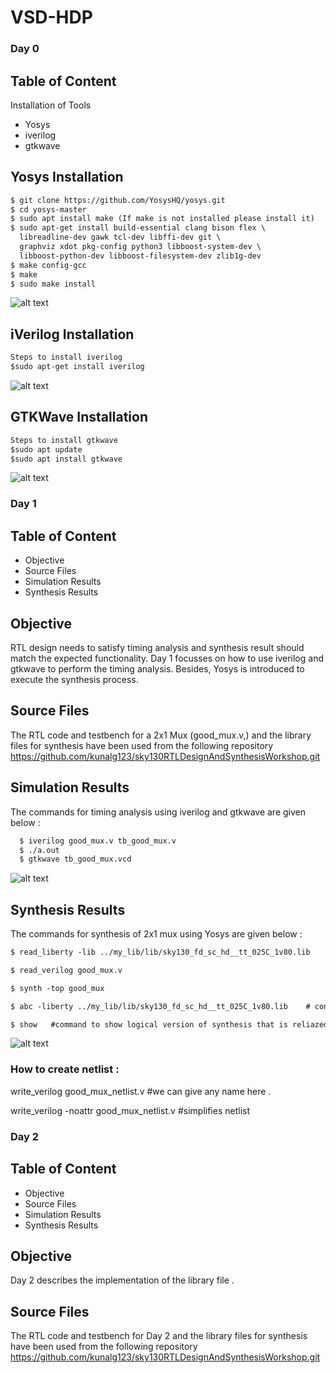# VSD-HDP
### Day 0 
## Table of Content

 Installation of Tools
- Yosys
- iverilog
- gtkwave

## Yosys Installation
  ``` html
  $ git clone https://github.com/YosysHQ/yosys.git
  $ cd yosys-master 
  $ sudo apt install make (If make is not installed please install it) 
  $ sudo apt-get install build-essential clang bison flex \
    libreadline-dev gawk tcl-dev libffi-dev git \
    graphviz xdot pkg-config python3 libboost-system-dev \
    libboost-python-dev libboost-filesystem-dev zlib1g-dev
  $ make config-gcc
  $ make 
  $ sudo make install
  ```
 ![alt text](https://github.com/nuretanjim/VSD-HDP/blob/main/Yosys%20Installation.png)


## iVerilog Installation
  ``` html
  Steps to install iverilog
  $sudo apt-get install iverilog
  ```
![alt text](https://github.com/nuretanjim/VSD-HDP/blob/main/iverilog%20Installation.png)


## GTKWave Installation
  ``` html
Steps to install gtkwave
$sudo apt update
$sudo apt install gtkwave
```
![alt text](https://github.com/nuretanjim/VSD-HDP/blob/main/GTK%20Wave%20Installation.png)


### Day 1
## Table of Content
- Objective
- Source Files
- Simulation Results
- Synthesis Results

## Objective
RTL design needs to satisfy timing analysis and synthesis result should match the expected functionality. Day 1 focusses on how to use iverilog and gtkwave to perform the timing analysis. Besides, Yosys is introduced to execute the synthesis process. 

## Source Files 
The RTL code and testbench for a 2x1 Mux (good_mux.v,) and the library files for synthesis have been used from the following repository
https://github.com/kunalg123/sky130RTLDesignAndSynthesisWorkshop.git

## Simulation Results
The commands for timing analysis using iverilog and gtkwave are given below :
``` html
  $ iverilog good_mux.v tb_good_mux.v
  $ ./a.out
  $ gtkwave tb_good_mux.vcd

  ```

![alt text](https://github.com/nuretanjim/VSD-HDP/blob/main/good_mux_timing_gtkwave.png)

## Synthesis Results
The commands for synthesis of 2x1 mux using Yosys are given below :

``` html
$ read_liberty -lib ../my_lib/lib/sky130_fd_sc_hd__tt_025C_1v80.lib

$ read_verilog good_mux.v

$ synth -top good_mux

$ abc -liberty ../my_lib/lib/sky130_fd_sc_hd__tt_025C_1v80.lib    # converts rtl code to gates based on the library.

$ show   #command to show logical version of synthesis that is reliazed

```
![alt text](https://github.com/nuretanjim/VSD-HDP/blob/main/2x1%20good_mux%20synthesis.png)



### How to create netlist :

write_verilog good_mux_netlist.v   #we can give any name here .


write_verilog -noattr good_mux_netlist.v  #simplifies netlist 


### Day 2
## Table of Content
- Objective
- Source Files
- Simulation Results
- Synthesis Results


## Objective
Day 2 describes the implementation of the library file . 


## Source Files 
The RTL code and testbench for Day 2 and the library files for synthesis have been used from the following repository
https://github.com/kunalg123/sky130RTLDesignAndSynthesisWorkshop.git

